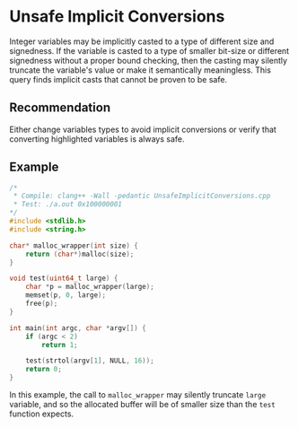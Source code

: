 # Unsafe Implicit Conversions
Integer variables may be implicitly casted to a type of different size and signedness. If the variable is casted to a type of smaller bit-size or different signedness without a proper bound checking, then the casting may silently truncate the variable's value or make it semantically meaningless. This query finds implicit casts that cannot be proven to be safe.


## Recommendation
Either change variables types to avoid implicit conversions or verify that converting highlighted variables is always safe.


## Example

```cpp
/*
 * Compile: clang++ -Wall -pedantic UnsafeImplicitConversions.cpp
 * Test: ./a.out 0x100000001
*/
#include <stdlib.h>
#include <string.h>

char* malloc_wrapper(int size) {
    return (char*)malloc(size);
}

void test(uint64_t large) {
    char *p = malloc_wrapper(large);
    memset(p, 0, large);
    free(p);
}

int main(int argc, char *argv[]) {
    if (argc < 2)
        return 1;

    test(strtol(argv[1], NULL, 16));
    return 0;
}

```
In this example, the call to `malloc_wrapper` may silently truncate `large` variable, and so the allocated buffer will be of smaller size than the `test` function expects.

